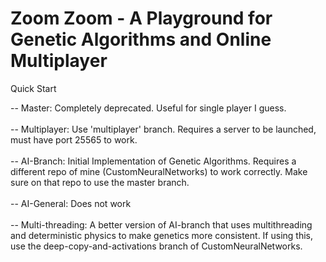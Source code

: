# Zoom Zoom - A Playground for Genetic Algorithms and Online Multiplayer

Quick Start <br />

-- Master: Completely deprecated. Useful for single player I guess.<br /><br />
-- Multiplayer: Use 'multiplayer' branch. Requires a server to be launched, must have port 25565 to work.<br /><br />
-- AI-Branch: Initial Implementation of Genetic Algorithms. Requires a different repo of mine (CustomNeuralNetworks) to work correctly. Make sure on that repo to use the master branch.<br /><br />
-- AI-General: Does not work <br /><br />
-- Multi-threading: A better version of AI-branch that uses multithreading and deterministic physics to make genetics more consistent. If using this, use the deep-copy-and-activations branch of CustomNeuralNetworks.

